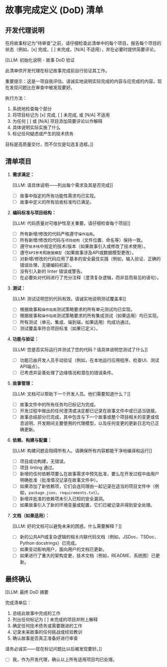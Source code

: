 <!-- 由 BMAD™ Core 驱动 -->

# 故事完成定义 (DoD) 清单

## 开发代理说明

在将故事标记为“待审查”之前，请仔细检查此清单中的每个项目。报告每个项目的状态（例如，[x] 完成，[ ] 未完成，[N/A] 不适用），并在必要时提供简要评论。

[[LLM: 初始化说明 - 故事 DoD 验证

此清单供开发代理在标记故事完成前自行验证其工作。

重要提示：这是一项自我评估。请诚实地说明实际完成的内容与应完成的内容。现在发现问题比在审查中被发现要好。

执行方法：

1.  系统地检查每个部分
2.  将项目标记为 [x] 完成, [ ] 未完成, 或 [N/A] 不适用
3.  为任何 [ ] 或 [N/A] 项目添加简要评论以作解释
4.  具体说明实际实施了什么
5.  标记任何疑虑或产生的技术债务

目标是高质量交付，而不仅仅是勾选复选框。]]

## 清单项目

1.  **需求满足：**

    [[LLM: 请具体说明——列出每个需求及其是否完成]]
    - [ ] 故事中指定的所有功能性需求均已实现。
    - [ ] 故事中定义的所有验收标准均已满足。

2.  **编码标准与项目结构：**

    [[LLM: 代码质量对可维护性至关重要。请仔细检查每个项目]]
    - [ ] 所有新增/修改的代码严格遵守`操作指南`。
    - [ ] 所有新增/修改的代码与`项目结构`（文件位置、命名等）保持一致。
    - [ ] 遵守`技术栈`中规定的技术/版本（如果故事引入或修改了技术使用）。
    - [ ] 遵守`API参考`和`数据模型`（如果故事涉及API或数据模型更改）。
    - [ ] 对新增/修改的代码应用了基本的安全最佳实践（例如，输入验证、正确的错误处理、无硬编码机密）。
    - [ ] 没有引入新的 linter 错误或警告。
    - [ ] 在必要处对代码进行了充分注释（澄清复杂逻辑，而非显而易见的语句）。

3.  **测试：**

    [[LLM: 测试证明您的代码有效。请诚实地说明测试覆盖率]]
    - [ ] 根据故事和`操作指南`测试策略要求的所有单元测试均已实现。
    - [ ] 根据故事和`操作指南`测试策略要求的所有集成测试（如果适用）均已实现。
    - [ ] 所有测试（单元、集成、端到端，如果适用）均成功通过。
    - [ ] 测试覆盖率符合项目标准（如果已定义）。

4.  **功能与验证：**

    [[LLM: 您是否实际运行并测试了您的代码？请具体说明您测试了什么]]
    - [ ] 功能已由开发人员手动验证（例如，在本地运行应用程序、检查UI、测试API端点）。
    - [ ] 已考虑并妥善处理了边缘情况和潜在的错误条件。

5.  **故事管理：**

    [[LLM: 文档可以帮助下一个开发人员。他们需要知道什么？]]
    - [ ] 故事文件中的所有任务均已标记为完成。
    - [ ] 开发过程中做出的任何澄清或决定都已记录在故事文件中或已适当链接。
    - [ ] 故事总结部分已完成，其中包含与下一个故事或整个项目相关的变更或信息说明、开发期间主要使用的代理模型，以及任何变更的更新日志均已正确更新。

6.  **依赖、构建与配置：**

    [[LLM: 构建问题会阻碍所有人。请确保所有内容都能干净地编译和运行]]
    - [ ] 项目成功构建，无错误。
    - [ ] 项目 linting 通过。
    - [ ] 新增的任何依赖项要么在故事需求中预先批准，要么在开发过程中由用户明确批准（批准情况记录在故事文件中）。
    - [ ] 如果添加了新依赖项，它们会连同理由一起记录在适当的项目文件中（例如，`package.json`、`requirements.txt`）。
    - [ ] 新增并批准的依赖项未引入已知的安全漏洞。
    - [ ] 如果故事引入了新的环境变量或配置，它们已被记录并得到安全处理。

7.  **文档（如果适用）：**

    [[LLM: 好的文档可以避免未来的困惑。什么需要解释？]]
    - [ ] 新的公共API或复杂逻辑的相关内联代码文档（例如，JSDoc、TSDoc、Python docstrings）已完成。
    - [ ] 如果变动影响用户，面向用户的文档已更新。
    - [ ] 如果进行了重大的架构变更，技术文档（例如，README、系统图）已更新。

## 最终确认

[[LLM: 最终 DoD 摘要

完成清单后：

1.  总结此故事中完成的工作
2.  列出任何标记为 [ ] 未完成的项目并附上解释
3.  确定任何技术债务或需要跟进的工作
4.  记录未来故事的任何挑战或经验教训
5.  确认故事是否真正准备好进行审查

请务必诚实——现在标记问题比以后被发现要好。]]

- [ ] 我，作为开发代理，确认以上所有适用项目均已处理。
